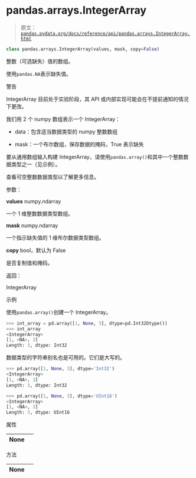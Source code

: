 # pandas.arrays.IntegerArray

> 原文：[`pandas.pydata.org/docs/reference/api/pandas.arrays.IntegerArray.html`](https://pandas.pydata.org/docs/reference/api/pandas.arrays.IntegerArray.html)

```py
class pandas.arrays.IntegerArray(values, mask, copy=False)
```

整数（可选缺失）值的数组。

使用`pandas.NA`表示缺失值。

警告

IntegerArray 目前处于实验阶段，其 API 或内部实现可能会在不提前通知的情况下更改。

我们用 2 个 numpy 数组表示一个 IntegerArray：

+   data：包含适当数据类型的 numpy 整数数组

+   mask：一个布尔数组，保存数据的掩码，True 表示缺失

要从通用数组输入构建 IntegerArray，请使用`pandas.array()`和其中一个整数数据类型之一（见示例）。

查看可空整数数据类型以了解更多信息。

参数：

**values** numpy.ndarray

一个 1 维整数数据类型数组。

**mask** numpy.ndarray

一个指示缺失值的 1 维布尔数据类型数组。

**copy** bool，默认为 False

是否复制值和掩码。

返回：

IntegerArray

示例

使用`pandas.array()`创建一个 IntegerArray。

```py
>>> int_array = pd.array([1, None, 3], dtype=pd.Int32Dtype())
>>> int_array
<IntegerArray>
[1, <NA>, 3]
Length: 3, dtype: Int32 
```

数据类型的字符串别名也是可用的。它们是大写的。

```py
>>> pd.array([1, None, 3], dtype='Int32')
<IntegerArray>
[1, <NA>, 3]
Length: 3, dtype: Int32 
```

```py
>>> pd.array([1, None, 3], dtype='UInt16')
<IntegerArray>
[1, <NA>, 3]
Length: 3, dtype: UInt16 
```

属性

| **None** |  |
| --- | --- |

方法

| **None** |  |
| --- | --- |
